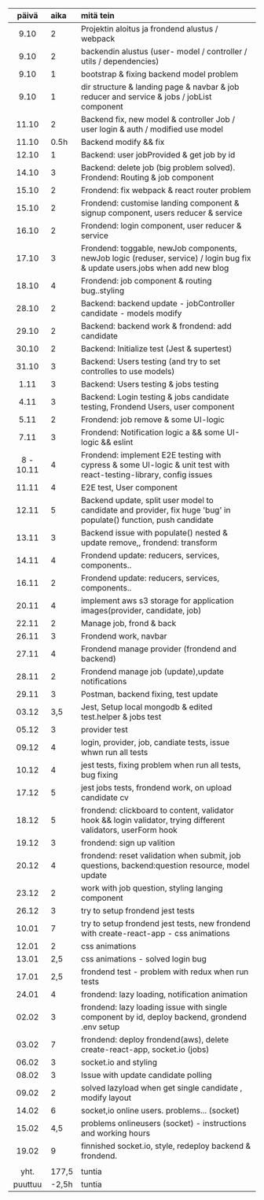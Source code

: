 |   päivä   | aika  | mitä tein                                                                                                                    |
| :-------: | :---- | :--------------------------------------------------------------------------------------------------------------------------- |
|   9.10    | 2     | Projektin aloitus ja frondend alustus / webpack                                                                              |
|   9.10    | 2     | backendin alustus (user- model / controller / utils / dependencies)                                                          |
|   9.10    | 1     | bootstrap & fixing backend model problem                                                                                     |
|   9.10    | 1     | dir structure & landing page & navbar & job reducer and service & jobs / jobList component                                   |
|   11.10   | 2     | Backend fix, new model & controller Job / user login & auth / modified use model                                             |
|   11.10   | 0.5h  | Backend modify && fix                                                                                                        |
|   12.10   | 1     | Backend: user jobProvided & get job by id                                                                                    |
|   14.10   | 3     | Backend: delete job (big problem solved). Frondend: Routing & job component                                                  |
|   15.10   | 2     | Frondend: fix webpack & react router problem                                                                                 |
|   15.10   | 2     | Frondend: customise landing component & signup component, users reducer & service                                            |
|   16.10   | 2     | Frondend: login component, user reducer & service                                                                            |
|   17.10   | 3     | Frondend: toggable, newJob components, newJob logic (reduser, service) / login bug fix & update users.jobs when add new blog |
|   18.10   | 4     | Frondend: job component & routing bug..styling                                                                               |
|   28.10   | 2     | Backend: backend update - jobController candidate - models modify                                                            |
|   29.10   | 2     | Backend: backend work & frondend: add candidate                                                                              |
|   30.10   | 2     | Backend: Initialize test (Jest & supertest)                                                                                  |
|   31.10   | 3     | Backend: Users testing (and try to set controlles to use models)                                                             |
|   1.11    | 3     | Backend: Users testing & jobs testing                                                                                        |
|   4.11    | 3     | Backend: Login testing & jobs candidate testing, Frondend Users, user component                                              |
|   5.11    | 2     | Frondend: job remove & some UI-logic                                                                                         |
|   7.11    | 3     | Frondend: Notification logic a && some UI-logic && eslint                                                                    |
| 8 - 10.11 | 4     | Frondend: implement E2E testing with cypress & some UI-logic & unit test with react-testing-library, config issues           |
|   11.11   | 4     | E2E test, User component                                                                                                     |
|   12.11   | 5     | Backend update, split user model to candidate and provider, fix huge 'bug' in populate() function, push candidate            |
|   13.11   | 3     | Backend issue with populate() nested & update remove,, frondend: transform                                                   |
|   14.11   | 4     | Frondend update: reducers, services, components..                                                                            |
|   16.11   | 2     | Frondend update: reducers, services, components..                                                                            |
|   20.11   | 4     | implement aws s3 storage for application images(provider, candidate, job)                                                    |
|   22.11   | 2     | Manage job, frond & back                                                                                                     |
|   26.11   | 3     | Frondend work, navbar                                                                                                        |
|   27.11   | 4     | Frondend manage provider (frondend and backend)                                                                              |
|   28.11   | 2     | Frondend manage job (update),update notifications                                                                            |
|   29.11   | 3     | Postman, backend fixing, test update                                                                                         |
|   03.12   | 3,5   | Jest, Setup local mongodb & edited test.helper & jobs test                                                                   |
|   05.12   | 3     | provider test                                                                                                                |
|   09.12   | 4     | login, provider, job, candiate tests, issue whwn run all tests                                                               |
|   10.12   | 4     | jest tests, fixing problem when run all tests, bug fixing                                                                    |
|   17.12   | 5     | jest jobs tests, frondend work, on upload candidate cv                                                                       |
|   18.12   | 5     | frondend: clickboard to content, validator hook && login validator, trying different validators, userForm hook               |
|   19.12   | 3     | frondend: sign up valition                                                                                                   |
|   20.12   | 4     | frondend: reset validation when submit, job questions, backend:question resource, model update                               |
|   23.12   | 2     | work with job question, styling langing component                                                                            |
|   26.12   | 3     | try to setup frondend jest tests                                                                                             |
|   10.01   | 7     | try to setup frondend jest tests, new frondend with create-react-app - css animations                                        |
|   12.01   | 2     | css animations                                                                                                               |
|   13.01   | 2,5   | css animations - solved login bug                                                                                            |
|   17.01   | 2,5   | frondend test - problem with redux when run tests                                                                            |
|   24.01   | 4     | frondend: lazy loading, notification animation                                                                               |
|   02.02   | 3     | frondend: lazy loading issue with single component by id, deploy backend, grondend .env setup                                |
|   03.02   | 7     | frondend: deploy frondend(aws), delete create-react-app, socket.io (jobs)                                                    |
|   06.02   | 3     | socket.io and styling                                                                                                        |
|   08.02   | 3     | Issue with update candidate polling                                                                                          |
|   09.02   | 2     | solved lazyload when get single candidate , modify layout                                                                    |
|   14.02   | 6     | socket,io online users. problems... (socket)                                                                                 |
|   15.02   | 4,5   | problems onlineusers (socket) - instructions and working hours                                                               |
|   19.02   | 9     | finnished socket.io, style, redeploy backend & frondend.                                                                     |
|           |       |                                                                                                                              |
|   yht.    | 177,5 | tuntia                                                                                                                       |
|  puuttuu  | -2,5h | tuntia                                                                                                                       |
